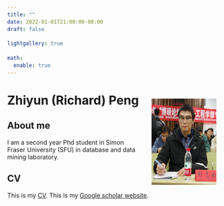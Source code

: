 ```yaml
---
title: ""
date: 2022-01-01T21:00:00-08:00
draft: false

lightgallery: true

math:
  enable: true
---
```


# Zhiyun (Richard) Peng
<img style="float: right;margin:-40px 20px" src="maple leaf.jpg" width="150" height="200" />  

## About me
I am a second year Phd student in Simon Fraser University (SFU) in database and data mining laboratory.

## CV
This is my [CV](https://www.cnblogs.com/richardzhiyunpeng/p/14857389.html).
This is my [Google scholar website](https://scholar.google.com/citations?user=iv7O2RAAAAAJ&hl=en&oi=ao).
